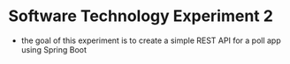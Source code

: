 # Software Technology Experiment 2
- the goal of this experiment is to create a simple REST API for a poll app using Spring Boot
